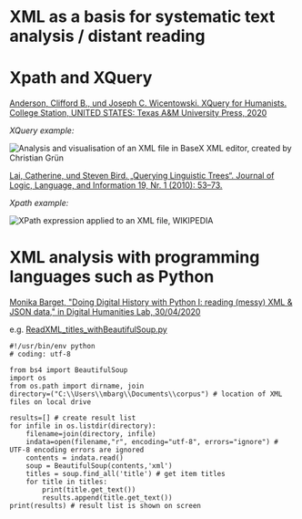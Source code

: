 # XML as a basis for systematic text analysis / distant reading

# Xpath and XQuery

[Anderson, Clifford B., und Joseph C. Wicentowski. XQuery for Humanists. College Station, UNITED STATES: Texas A&M University Press, 2020](http://ebookcentral.proquest.com/lib/senc/detail.action?docID=6177763)

*XQuery example:*

![Analysis and visualisation of an XML file in BaseX XML editor, created by [Christian Grün](https://commons.wikimedia.org/wiki/User:ChristianGruen)](https://upload.wikimedia.org/wikipedia/commons/thumb/9/92/Screenshot_BaseX_9.0.png/1280px-Screenshot_BaseX_9.0.png)

[Lai, Catherine, und Steven Bird. „Querying Linguistic Trees“. Journal of Logic, Language, and Information 19, Nr. 1 (2010): 53–73.](https://www.jstor.org/stable/20685004)

*Xpath example:*

![XPath expression applied to an XML file, WIKIPEDIA](https://upload.wikimedia.org/wikipedia/commons/thumb/8/87/XPath_example.svg/300px-XPath_example.svg.png)

# XML analysis with programming languages such as Python

[Monika Barget, "Doing Digital History with Python I: reading (messy) XML & JSON data," in Digital Humanities Lab, 30/04/2020](https://dhlab.hypotheses.org/1406)

e.g. [ReadXML_titles_withBeautifulSoup.py](https://github.com/MonikaBarget/DigitalHistory/blob/master/ReadXML_titles_withBeautifulSoup.py)

```
#!/usr/bin/env python
# coding: utf-8

from bs4 import BeautifulSoup
import os
from os.path import dirname, join
directory=("C:\\Users\\mbarg\\Documents\\corpus") # location of XML files on local drive

results=[] # create result list
for infile in os.listdir(directory):
    filename=join(directory, infile)
    indata=open(filename,"r", encoding="utf-8", errors="ignore") # UTF-8 encoding errors are ignored
    contents = indata.read()
    soup = BeautifulSoup(contents,'xml')
    titles = soup.find_all('title') # get item titles
    for title in titles:
        print(title.get_text())
        results.append(title.get_text())
print(results) # result list is shown on screen
```
